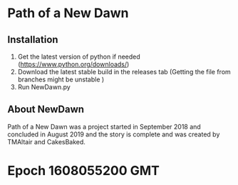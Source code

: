 # Path of a New Dawn



## Installation
1) Get the latest version of python if needed (https://www.python.org/downloads/)
2) Download the latest stable build in the releases tab (Getting the file from branches might be unstable )
3) Run NewDawn.py

## About NewDawn

Path of a New Dawn was a project started in September 2018 and concluded in August 2019 and the story is complete and was created by TMAltair and CakesBaked.

# Epoch 1608055200 GMT
